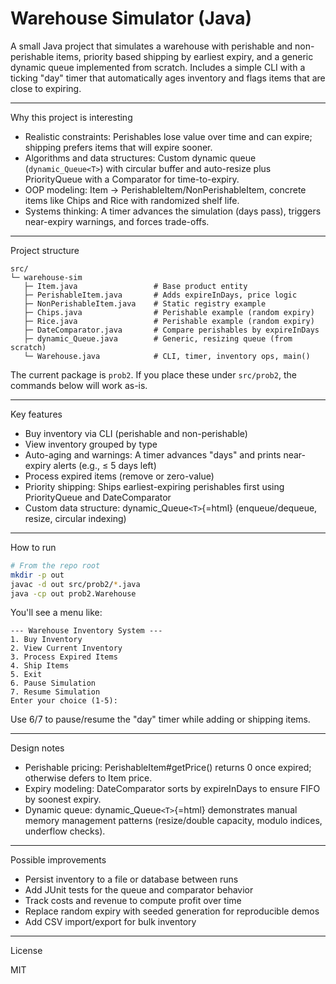 # Warehouse Simulator (Java)

A small Java project that simulates a warehouse with perishable and
non-perishable items, priority based shipping by earliest expiry, and a
generic dynamic queue implemented from scratch. Includes a simple CLI
with a ticking "day" timer that automatically ages inventory and flags
items that are close to expiring.

------------------------------------------------------------------------

Why this project is interesting

-   Realistic constraints: Perishables lose value over time and can
    expire; shipping prefers items that will expire sooner.
-   Algorithms and data structures: Custom dynamic queue
    (`dynamic_Queue<T>`) with circular buffer and auto-resize plus
    PriorityQueue with a Comparator for time-to-expiry.
-   OOP modeling: Item → PerishableItem/NonPerishableItem, concrete
    items like Chips and Rice with randomized shelf life.
-   Systems thinking: A timer advances the simulation (days pass),
    triggers near-expiry warnings, and forces trade-offs.

------------------------------------------------------------------------

Project structure

    src/
    └─ warehouse-sim
       ├─ Item.java                 # Base product entity
       ├─ PerishableItem.java       # Adds expireInDays, price logic
       ├─ NonPerishableItem.java    # Static registry example
       ├─ Chips.java                # Perishable example (random expiry)
       ├─ Rice.java                 # Perishable example (random expiry)
       ├─ DateComparator.java       # Compare perishables by expireInDays
       ├─ dynamic_Queue.java        # Generic, resizing queue (from scratch)
       └─ Warehouse.java            # CLI, timer, inventory ops, main()

The current package is `prob2`. If you place these under `src/prob2`,
the commands below will work as-is.

------------------------------------------------------------------------

Key features

-   Buy inventory via CLI (perishable and non-perishable)
-   View inventory grouped by type
-   Auto-aging and warnings: A timer advances "days" and prints
    near-expiry alerts (e.g., ≤ 5 days left)
-   Process expired items (remove or zero-value)
-   Priority shipping: Ships earliest-expiring perishables first using
    PriorityQueue and DateComparator
-   Custom data structure: dynamic_Queue`<T>`{=html} (enqueue/dequeue,
    resize, circular indexing)

------------------------------------------------------------------------

How to run

``` bash
# From the repo root
mkdir -p out
javac -d out src/prob2/*.java
java -cp out prob2.Warehouse
```

You'll see a menu like:

    --- Warehouse Inventory System ---
    1. Buy Inventory
    2. View Current Inventory
    3. Process Expired Items
    4. Ship Items
    5. Exit
    6. Pause Simulation
    7. Resume Simulation
    Enter your choice (1-5):

Use 6/7 to pause/resume the "day" timer while adding or shipping items.

------------------------------------------------------------------------

Design notes

-   Perishable pricing: PerishableItem#getPrice() returns 0 once
    expired; otherwise defers to Item price.
-   Expiry modeling: DateComparator sorts by expireInDays to ensure FIFO
    by soonest expiry.
-   Dynamic queue: dynamic_Queue`<T>`{=html} demonstrates manual memory
    management patterns (resize/double capacity, modulo indices,
    underflow checks).

------------------------------------------------------------------------

Possible improvements

-   Persist inventory to a file or database between runs
-   Add JUnit tests for the queue and comparator behavior
-   Track costs and revenue to compute profit over time
-   Replace random expiry with seeded generation for reproducible demos
-   Add CSV import/export for bulk inventory

------------------------------------------------------------------------

License

MIT
